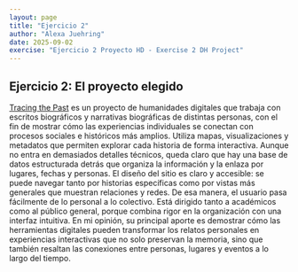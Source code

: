 ```yaml
---
layout: page
title: "Ejercicio 2"
author: "Alexa Juehring"
date: 2025-09-02
exercise: "Ejercicio 2 Proyecto HD - Exercise 2 DH Project"
---
```

## Ejercicio 2: El proyecto elegido 
[Tracing the Past](https://tracingthepast.org/en/tracing-the-past/) es un proyecto de humanidades digitales que trabaja con escritos biográficos y narrativas biográficas de distintas personas, con el fin de mostrar cómo las experiencias individuales se conectan con procesos sociales e históricos más amplios. Utiliza mapas, visualizaciones y metadatos que permiten explorar cada historia de forma interactiva. Aunque no entra en demasiados detalles técnicos, queda claro que hay una base de datos estructurada detrás que organiza la información y la enlaza por lugares, fechas y personas. El diseño del sitio es claro y accesible: se puede navegar tanto por historias específicas como por vistas más generales que muestran relaciones y redes. De esa manera, el usuario pasa fácilmente de lo personal a lo colectivo. Está dirigido tanto a académicos como al público general, porque combina rigor en la organización con una interfaz intuitiva. En mi opinión, su principal aporte es demostrar cómo las herramientas digitales pueden transformar los relatos personales en experiencias interactivas que no solo preservan la memoria, sino que también resaltan las conexiones entre personas, lugares y eventos a lo largo del tiempo.
